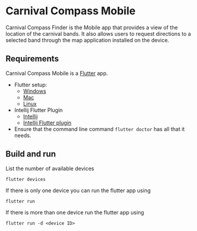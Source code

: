 # Carnival Compass Mobile
Carnival Compass Finder is the Mobile app that provides a view of the
location of the carnival bands. It also allows users to request
directions to a selected band through the map application installed on
the device.

## Requirements

Carnival Compass Mobile is a [Flutter](https://flutter.io/) app.
- Flutter setup:
  - [Windows](https://flutter.io/setup-windows/)
  - [Mac](https://flutter.io/setup-macos/)
  - [Linux](https://flutter.io/setup-linux/)
- Intellij Flutter Plugin
  - [Intellij](https://www.jetbrains.com/idea/download/)
  - [Intellij Flutter plugin](https://flutter.io/intellij-ide/)
- Ensure that the command line command `flutter doctor` has all that it needs.

## Build and run

List the number of available devices

    flutter devices

If there is only one device you can run the flutter app using

    flutter run

If there is more than one device run the flutter app using

    flutter run -d <device ID>
